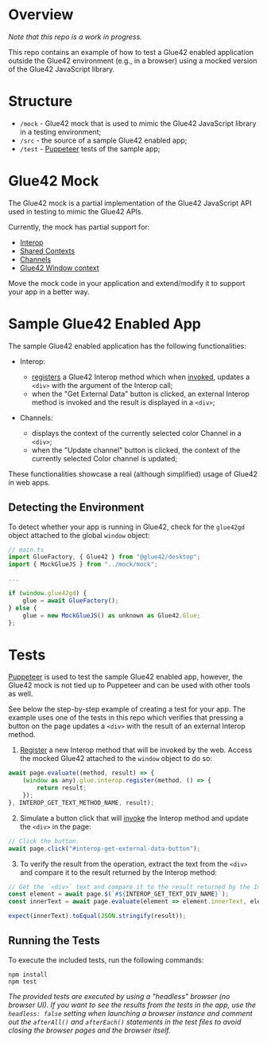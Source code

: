 # Overview 

*Note that this repo is a work in progress.*

This repo contains an example of how to test a Glue42 enabled application outside the Glue42 environment (e.g., in a browser) using a mocked version of the Glue42 JavaScript library.

# Structure

- `/mock` - Glue42 mock that is used to mimic the Glue42 JavaScript library in a testing environment;
- `/src` - the source of a sample Glue42 enabled app;
- `/test` - [Puppeteer](https://developers.google.com/web/tools/puppeteer) tests of the sample app;

# Glue42 Mock

The Glue42 mock is a partial implementation of the Glue42 JavaScript API used in testing to mimic the Glue42 APIs.

Currently, the mock has partial support for:

- [Interop](https://docs.glue42.com/glue42-concepts/data-sharing-between-apps/interop/javascript/index.html)
- [Shared Contexts](https://docs.glue42.com/glue42-concepts/data-sharing-between-apps/shared-contexts/javascript/index.html)
- [Channels](https://docs.glue42.com/glue42-concepts/data-sharing-between-apps/channels/javascript/index.html)
- [Glue42 Window context](https://docs.glue42.com/glue42-concepts/windows/window-management/javascript/index.html#context)

Move the mock code in your application and extend/modify it to support your app in a better way.

# Sample Glue42 Enabled App

The sample Glue42 enabled application has the following functionalities:

- Interop:
    - [registers](https://docs.glue42.com/glue42-concepts/data-sharing-between-apps/interop/javascript/index.html#method_registration) a Glue42 Interop method which when [invoked](https://docs.glue42.com/glue42-concepts/data-sharing-between-apps/interop/javascript/index.html#method_invocation), updates a `<div>` with the argument of the Interop call;
    - when the "Get External Data" button is clicked, an external Interop method is invoked and the result is displayed in a `<div>`;

- Channels:
    - displays the context of the currently selected color Channel in a `<div>`;
    - when the "Update channel" button is clicked, the context of the currently selected Color channel is updated;

These functionalities showcase a real (although simplified) usage of Glue42 in web apps.

## Detecting the Environment

To detect whether your app is running in Glue42, check for the `glue42gd` object attached to the global `window` object:

```javascript
// main.ts
import GlueFactory, { Glue42 } from "@glue42/desktop";
import { MockGlueJS } from "../mock/mock";

...

if (window.glue42gd) {
    glue = await GlueFactory();
} else {
    glue = new MockGlueJS() as unknown as Glue42.Glue;
};
```

# Tests

[Puppeteer](https://developers.google.com/web/tools/puppeteer) is used to test the sample Glue42 enabled app, however, the Glue42 mock is not tied up to Puppeteer and can be used with other tools as well.

See below the step-by-step example of creating a test for your app. The example uses one of the tests in this repo which verifies that pressing a button on the page updates a `<div>` with the result of an external Interop method.

1. [Register](https://docs.glue42.com/glue42-concepts/data-sharing-between-apps/interop/javascript/index.html#method_registration) a new Interop method that will be invoked by the web. Access the mocked Glue42 attached to the `window` object to do so:

```javascript
await page.evaluate((method, result) => {
    (window as any).glue.interop.register(method, () => {
        return result;
    });
}, INTEROP_GET_TEXT_METHOD_NAME, result);
```

2. Simulate a button click that will [invoke](https://docs.glue42.com/glue42-concepts/data-sharing-between-apps/interop/javascript/index.html#method_invocation) the Interop method and update the `<div>` in the page:

```javascript
// Click the button.
await page.click("#interop-get-external-data-button");
```

3. To verify the result from the operation, extract the text from the `<div>` and compare it to the result returned by the Interop method:

```javascript
// Get the `<div>` text and compare it to the result returned by the Interop method.
const element = await page.$(`#${INTEROP_GET_TEXT_DIV_NAME}`);
const innerText = await page.evaluate(element => element.innerText, element);

expect(innerText).toEqual(JSON.stringify(result));
```

## Running the Tests

To execute the included tests, run the following commands:

```script
npm install
npm test
```

*The provided tests are executed by using a "headless" browser (no browser UI). If you want to see the results from the tests in the app, use the `headless: false` setting when launching a browser instance and comment out the `afterAll()` and `afterEach()` statements in the test files to avoid closing the browser pages and the browser itself.*